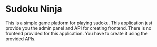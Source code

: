 # Sudoku Ninja

This is a simple game platform for playing sudoku. This application just provide you the admin panel and API for creating frontend. There is no frontend provided for this application. You have to create it using the provided APIs.
